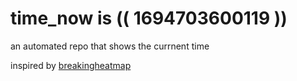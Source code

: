 # time_now is (( 1694703600119 ))

an automated repo that shows the currnent time

inspired by [breakingheatmap](https://github.com/breakingheatmap/breakingheatmap)
